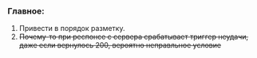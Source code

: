 ### Главное:

1. Привести в порядок разметку.
2. ~~Почему-то при респонсе с сервера срабатывает триггер неудачи, даже если вернулось 200, вероятно неправльное условие~~
